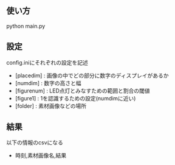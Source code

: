 ## 使い方
python main.py

## 設定
config.iniにそれぞれの設定を記述

- [placedim] : 画像の中でどの部分に数字のディスプレイがあるか
- [numdim] : 数字の高さと幅
- [figurenum] : LED点灯とみなすための範囲と割合の閾値
- [figure1] : 1を認識するための設定(numdimに近い)
- [folder] : 素材画像などの場所

## 結果
以下の情報のcsvになる
- 時刻,素材画像名,結果

